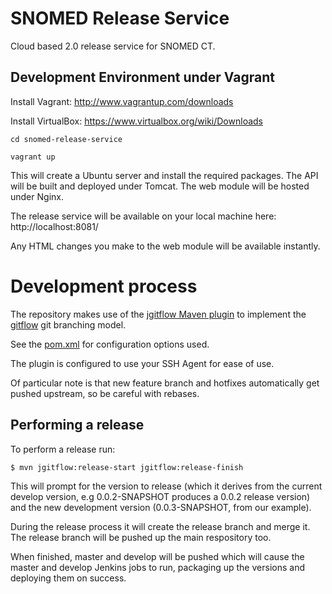 SNOMED Release Service
======================

Cloud based 2.0 release service for SNOMED CT.

Development Environment under Vagrant
-------------------------------------
Install Vagrant: http://www.vagrantup.com/downloads

Install VirtualBox: https://www.virtualbox.org/wiki/Downloads

`cd snomed-release-service`

`vagrant up`

This will create a Ubuntu server and install the required packages.
The API will be built and deployed under Tomcat. The web module will be hosted under Nginx.

The release service will be available on your local machine here: http://localhost:8081/

Any HTML changes you make to the web module will be available instantly.

# Development process

The repository makes use of the [jgitflow Maven plugin](https://bitbucket.org/atlassian/jgit-flow/wiki/Home)
to implement the [gitflow](http://nvie.com/posts/a-successful-git-branching-model/) git branching model.

See the [pom.xml](pom.xml) for configuration options used.

The plugin is configured to use your SSH Agent for ease of use.

Of particular note is that new feature branch and hotfixes
automatically get pushed upstream, so be careful with rebases.

## Performing a release

To perform a release run:

```sh
$ mvn jgitflow:release-start jgitflow:release-finish
```

This will prompt for the version to release (which it derives from the
current develop version, e.g 0.0.2-SNAPSHOT produces a 0.0.2 release version) and the new development version (0.0.3-SNAPSHOT, from our example).

During the release process it will create the release branch and merge it. The release branch will be pushed up the main respository too.

When finished, master and develop will be pushed which will cause the
master and develop Jenkins jobs to run, packaging up the versions and
deploying them on success.

